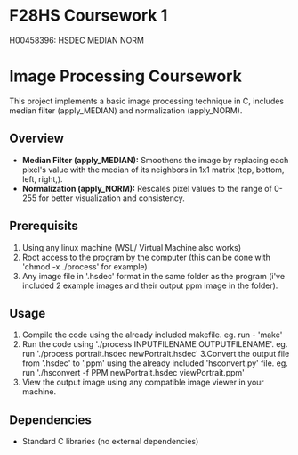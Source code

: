 # F28HS Coursework 1

H00458396: HSDEC MEDIAN NORM

# Image Processing Coursework

This project implements a basic image processing technique in C, includes median filter (apply_MEDIAN) and normalization (apply_NORM).

## Overview 
* **Median Filter (apply_MEDIAN):** Smoothens the image by replacing each pixel's value with the median of its neighbors in 1x1 matrix (top, bottom, left, right,).
* **Normalization (apply_NORM):** Rescales pixel values to the range of 0-255 for better visualization and consistency.

## Prerequisits 
1. Using any linux machine (WSL/ Virtual Machine also works)
2. Root access to the program by the computer (this can be done with 'chmod -x ./process' for example)
3. Any image file in '.hsdec' format in the same folder as the program (i've included 2 example images and their output ppm image in the folder). 

## Usage
1. Compile the code using the already included makefile. eg. run - 'make'
2. Run the code using './process INPUTFILENAME OUTPUTFILENAME'. eg. run './process portrait.hsdec newPortrait.hsdec'
3.Convert the output file from '.hsdec' to '.ppm' using the already included 'hsconvert.py' file. eg. run './hsconvert -f PPM newPortrait.hsdec viewPortrait.ppm'
4. View the output image using any compatible image viewer in your machine.

## Dependencies
* Standard C libraries (no external dependencies)